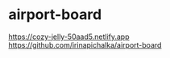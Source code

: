 # airport-board

https://cozy-jelly-50aad5.netlify.app
https://github.com/irinapichalka/airport-board

